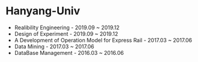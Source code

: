 # Hanyang-Univ

- Realibility Engineering - 2019.09 ~ 2019.12 
- Design of Experiment - 2019.09 ~ 2019.12 
- A Development of Operation Model for Express Rail - 2017.03 ~ 2017.06
- Data Mining - 2017.03 ~ 2017.06
- DataBase Management - 2016.03 ~ 2016.06